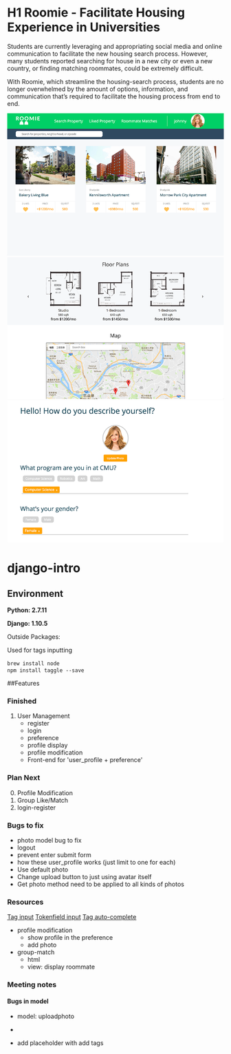 # H1 Roomie - Facilitate Housing Experience in Universities

Students are currently leveraging and appropriating social media and online communication to facilitate the new housing search process. However, many students reported searching for house in a new city or even a new country, or finding matching roommates, could be extremely difficult.  

With Roomie, which streamline the housing-search process, students are no longer overwhelmed by the amount of options, information, and communication that’s required to facilitate the housing process from end to end.

![Alt text](screenshots/1.png?raw=true "Title")
![Alt text](screenshots/2.png?raw=true "Title")
![Alt text](screenshots/3.png?raw=true "Title")

django-intro
============

## Environment

**Python: 2.7.11**

**Django: 1.10.5**


Outside Packages:

Used for tags inputting

```
brew install node
npm install taggle --save
```

##Features 

### Finished	


1. User Management
	* register
	* login
	* preference
	* profile display
	* profile modification
	* Front-end for 'user_profile + preference'

### Plan Next
0. Profile Modification
1. Group Like/Match
2. login-register



### Bugs to fix
* photo model bug to fix
* logout
* prevent enter submit form
* how these user_profile works (just limit to one for each)
* Use default photo
* Change upload button to just using avatar itself
* Get photo method need to be applied to all kinds of photos

### Resources

[Tag input](https://bootstrap-tagsinput.github.io/bootstrap-tagsinput/examples/)
[Tokenfield input](http://sliptree.github.io/bootstrap-tokenfield/)
[Tag auto-complete]()


* profile modification
	* show profile in the preference
	* add photo 
* group-match
	* html
	* view: display roommate 



### Meeting notes

#### Bugs in model
* model: uploadphoto
* 


* add placeholder with add tags
